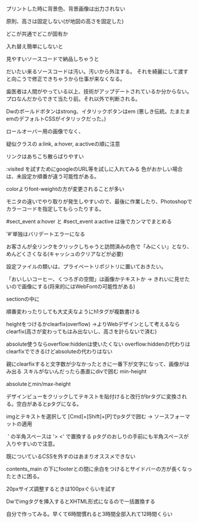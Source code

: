 プリントした時に背景色、背景画像は出力されない

原則、高さは固定しない(が地図の高さを固定した)

どこが共通でどこが固有か

入れ替え簡単にしないと

見やすいソースコードで納品しちゃうと

だいたい来るソースコードは汚い。汚いから外注する。
それを綺麗にして渡すと向こうで修正できちゃうから仕事が来なくなる。

歯医者は人間がやっている以上、技術がアップデートされているか分からない。
プロなんだからできて当たり前。それ以外で判断される。


Dwのボールドボタンはstrong、イタリックボタンはem
(悪しき伝統。たまたまemのデフォルトCSSがイタリックだった。)

ロールオーバー用の画像でなく、

疑似クラスの a:link, a:hover, a:activeの順に注意

リンクはあちこち散らばりやすい

:visited を試すためにgoogleのURL等を試しに入れてみる
色がおかしい場合は、未設定か順番が違う可能性がある。

colorよりfont-weightの方が変更されることが多い

モニタの違いでやり取りが発生しやすいので、最後に作業したり、Photoshopでカラーコードを指定してもらったりする。

\#sect_event a:hover と #sect_event a:active は後でカンマでまとめる

'#'単独はバリデートエラーになる

お客さんが全リンクをクリックしちゃうと訪問済みの色で「みにくい」となり、めんどくさくなる(キャッシュのクリアなどが必要)

設定ファイルの類いは、プライベートリポジトリに置いておきたい。

「おいしいコーヒー、くつろぎの空間」は画像かテキストか
-> きれいに見せたいので画像にする(将来的にはWebFontの可能性がある)

sectionの中に

順番変わったりしても大丈夫なようにh1タグが複数書ける

heightをつけるかclearfix(overflow)
->よりWebデザインとして考えるならclearfix(高さが変わってもはみ出ないし、高さを計らないで済む)

absolute使うならoverflow:hiddenは使いたくない
overflow:hiddenの代わりはclearfixでできるけどabsoluteの代わりはない

親にclearfixすると文字数が少なかったときに一番下が文字になって、画像がはみ出る
スキルがないんだったら愚直にdivで囲む
min-height

absoluteとmin/max-height 

デザインビューをクリックしてテキストを貼付けると改行がbrタグに変換される。空白があるとpタグになる。

imgとテキストを選択して [Cmd]+[Shift]+[P]でpタグで囲む -> ソースフォーマットの適用
<p> <img や '> </h1>' の半角スペースは '> <' で置換する
pタグのおしりの手前にも半角スペースが入りやすいので注意。

既についているCSSを外すのはあまりオススメできない

contents_main の下にfooterとの間に余白をつけるとサイドバーの方が長くなったときに困る。

20pxサイズ調整するときは100pxぐらいを試す

Dwでimgタグを挿入するとXHTML形式になるので一括置換する

自分で作ってみる。早くて6時間慣れると3時間全部入れて12時間くらい


